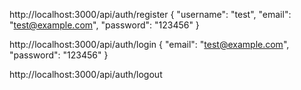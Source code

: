 http://localhost:3000/api/auth/register
    {
  "username": "test",
  "email": "test@example.com",
  "password": "123456"
}

http://localhost:3000/api/auth/login
    { 
  "email": "test@example.com",
  "password": "123456"
}

http://localhost:3000/api/auth/logout